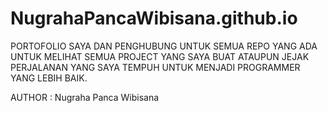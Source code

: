# NugrahaPancaWibisana.github.io

PORTOFOLIO SAYA DAN PENGHUBUNG UNTUK SEMUA REPO YANG ADA
UNTUK MELIHAT SEMUA PROJECT YANG SAYA BUAT ATAUPUN JEJAK
PERJALANAN YANG SAYA TEMPUH UNTUK MENJADI PROGRAMMER YANG LEBIH
BAIK.

AUTHOR : Nugraha Panca Wibisana